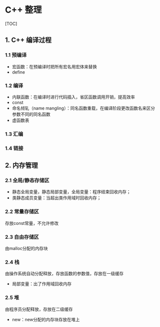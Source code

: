 # C++ 整理

[TOC]

## 1. C++ 编译过程

### 1.1 预编译

- 宏函数：在预编译时把所有宏名用宏体来替换
- define

### 1.2 编译

- 内联函数：在编译时进行代码插入，省区函数调用开销，提高效率
- const
- 命名倾轧（name mangling）：同名函数重载，在编译阶段更改函数名来区分参数不同的同名函数
- 虚函数表

### 1.3 汇编



### 1.4 链接



## 2. 内存管理

### 2.1 全局/静态存储区

- 静态全局变量，静态局部变量，全局变量：程序结束回收内存；
- 类静态成员变量：当超出类作用域时回收内存；



### 2.2 常量存储区

存放const常量，不允许修改



### 2.3 自由存储区

由malloc分配的内存块



### 2.4 栈

由操作系统自动分配释放，存放函数的参数值，存放在一级缓存

- 局部变量：出了作用域回收内存



### 2.5 堆

由程序员分配释放，存放在二级缓存

- new：new分配的内存块存放在堆上

